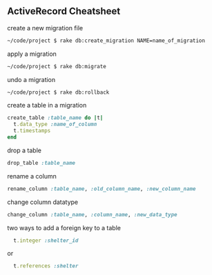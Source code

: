 ## ActiveRecord Cheatsheet

create a new migration file

```bash
~/code/project $ rake db:create_migration NAME=name_of_migration
```

apply a migration

```bash
~/code/project $ rake db:migrate
```

undo a migration

```bash
~/code/project $ rake db:rollback
```

create a table in a migration

```ruby
create_table :table_name do |t|
  t.data_type :name_of_column
  t.timestamps
end
```

drop a table

```ruby
drop_table :table_name
```

rename a column

```ruby
rename_column :table_name, :old_column_name, :new_column_name
```

change column datatype

```ruby
change_column :table_name, :column_name, :new_data_type
```

two ways to add a foreign key to a table

```ruby
  t.integer :shelter_id
```
or

```ruby
  t.references :shelter
```
